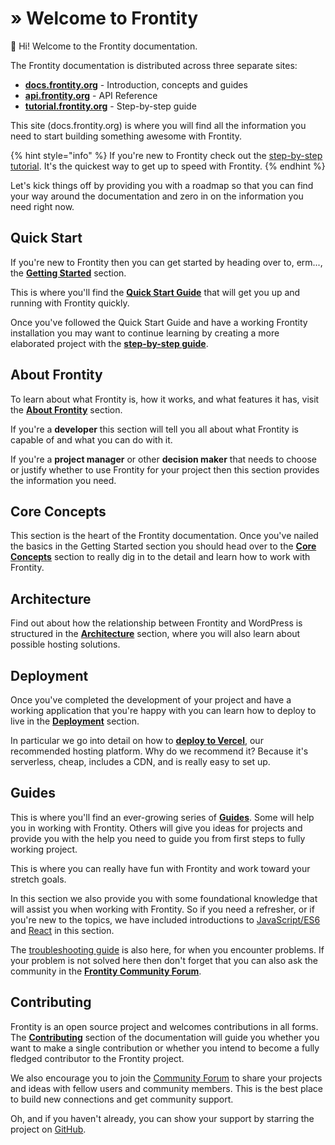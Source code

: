 # » Welcome to Frontity

**👋** Hi! Welcome to the Frontity documentation.

The Frontity documentation is distributed across three separate sites:

* [**docs.frontity.org**](https://docs.frontity.org) - Introduction, concepts and guides
* [**api.frontity.org**](https://api.frontity.org) - API Reference
* [**tutorial.frontity.org**](https://tutorial.frontity.org) - Step-by-step guide

This site \(docs.frontity.org\) is where you will find all the information you need to start building something awesome with Frontity.

{% hint style="info" %}
If you're new to Frontity check out the [step-by-step tutorial](https://tutorial.frontity.org/). It's the quickest way to get up to speed with Frontity.
{% endhint %}

Let's kick things off by providing you with a roadmap so that you can find your way around the documentation and zero in on the information you need right now.

## **Quick Start**

If you're new to Frontity then you can get started by heading over to, erm..., the [**Getting Started**](getting-started/) section.

This is where you'll find the [**Quick Start Guide**](getting-started/quick-start-guide.md) that will get you up and running with Frontity quickly.

Once you've followed the Quick Start Guide and have a working Frontity installation you may want to continue learning by creating a more elaborated project with the [**step-by-step guide**](https://tutorial.frontity.org/).

## **About Frontity**

To learn about what Frontity is, how it works, and what features it has, visit the [**About Frontity**](about/) section.

If you're a **developer** this section will tell you all about what Frontity is capable of and what you can do with it.

If you're a **project manager** or other **decision maker** that needs to choose or justify whether to use Frontity for your project then this section provides the information you need.

## **Core Concepts**

This section is the heart of the Frontity documentation. Once you've nailed the basics in the Getting Started section you should head over to the [**Core Concepts**](learning-frontity/) section to really dig in to the detail and learn how to work with Frontity.

## **Architecture**

Find out about how the relationship between Frontity and WordPress is structured in the [**Architecture**](architecture.md) section, where you will also learn about possible hosting solutions.

## **Deployment**

Once you've completed the development of your project and have a working application that you're happy with you can learn how to deploy to live in the [**Deployment**](deployment/) section.

In particular we go into detail on how to [**deploy to Vercel**](deployment/deploy-using-vercel.md), our recommended hosting platform. Why do we recommend it? Because it's serverless, cheap, includes a CDN, and is really easy to set up.

## **Guides**

This is where you'll find an ever-growing series of [**Guides**](guides/). Some will help you in working with Frontity. Others will give you ideas for projects and provide you with the help you need to guide you from first steps to fully working project.

This is where you can really have fun with Frontity and work toward your stretch goals.

In this section we also provide you with some foundational knowledge that will assist you when working with Frontity. So if you need a refresher, or if you're new to the topics, we have included introductions to [JavaScript/ES6](guides/javascript-basics.md) and [React](guides/react-basic.md) in this section.

The [troubleshooting guide](guides/troubleshooting.md) is also here, for when you encounter problems. If your problem is not solved here then don't forget that you can also ask the community in the [**Frontity Community Forum**](https://community.frontity.org).

## **Contributing**

Frontity is an open source project and welcomes contributions in all forms. The [**Contributing**](contributing/) section of the documentation will guide you whether you want to make a single contribution or whether you intend to become a fully fledged contributor to the Frontity project.

We also encourage you to join the [Community Forum](https://community.frontity.org) to share your projects and ideas with fellow users and community members. This is the best place to build new connections and get community support.

Oh, and if you haven't already, you can show your support by starring the project on [GitHub](https://github.com/frontity/frontity).

